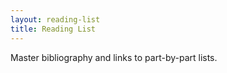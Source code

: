 ```yaml
---
layout: reading-list
title: Reading List
---
```


Master bibliography and links to part-by-part lists.
